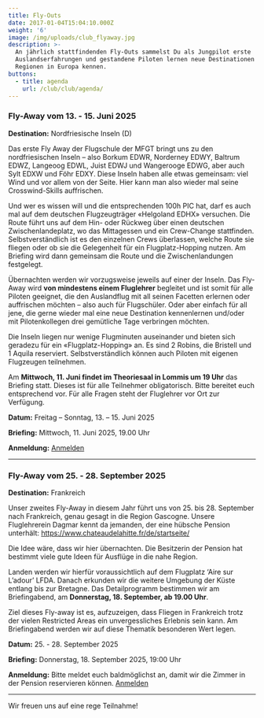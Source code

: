 ```yaml
---
title: Fly-Outs
date: 2017-01-04T15:04:10.000Z
weight: '6'
image: /img/uploads/club_flyaway.jpg
description: >-
  An jährlich stattfindenden Fly-Outs sammelst Du als Jungpilot erste
  Auslandserfahrungen und gestandene Piloten lernen neue Destinationen und
  Regionen in Europa kennen.
buttons:
  - title: agenda
    url: /club/club/agenda/
---
```

### Fly-Away vom 13. - 15. Juni 2025


**Destination:** Nordfriesische Inseln (D) 


Das erste Fly Away der Flugschule der MFGT bringt uns zu den nordfriesischen Inseln – also Borkum EDWR, Norderney EDWY, Baltrum EDWZ, Langeoog EDWL, Juist EDWJ und Wangerooge EDWG, aber auch Sylt EDXW und Föhr EDXY. Diese Inseln haben alle etwas gemeinsam: viel Wind und vor allem von der Seite. Hier kann man also wieder mal seine Crosswind-Skills auffrischen.

Und wer es wissen will und die entsprechenden 100h PIC hat, darf es auch mal auf dem deutschen Flugzeugträger «Helgoland EDHX» versuchen. Die Route führt uns auf dem Hin- oder Rückweg über einen deutschen Zwischenlandeplatz, wo das Mittagessen und ein Crew-Change stattfinden. Selbstverständlich ist es den einzelnen Crews überlassen, welche Route sie fliegen oder ob sie die Gelegenheit für ein Flugplatz-Hopping nutzen. Am Briefing wird dann gemeinsam die Route und die Zwischenlandungen festgelegt.

Übernachten werden wir vorzugsweise jeweils auf einer der Inseln. Das Fly-Away wird **von mindestens einem Fluglehrer** begleitet und ist somit für alle Piloten geeignet, die den Auslandflug mit all seinen Facetten erlernen oder auffrischen möchten – also auch für Flugschüler. Oder aber einfach für all jene, die gerne wieder mal eine neue Destination kennenlernen und/oder mit Pilotenkollegen drei gemütliche Tage verbringen möchten.

Die Inseln liegen nur wenige Flugminuten auseinander und bieten sich geradezu für ein «Flugplatz-Hopping» an. Es sind 2 Robins, die Bristell und 1 Aquila reserviert. Selbstverständlich können auch Piloten mit eigenen Flugzeugen teilnehmen. 

Am **Mittwoch, 11. Juni findet im Theoriesaal in Lommis um 19 Uhr** das Briefing statt. Dieses ist für alle Teilnehmer obligatorisch. Bitte bereitet euch entsprechend vor. Für alle Fragen steht der Fluglehrer vor Ort zur Verfügung.

**Datum:**	Freitag – Sonntag, 13. – 15. Juni 2025
 
**Briefing:**	Mittwoch, 11. Juni 2025, 19.00 Uhr


**Anmeldung:**	[Anmelden](https://xoyondo.com/dp/1emH6HZap2aV3Lg)


<hr>

### Fly-Away vom 25. - 28. September 2025

**Destination:** Frankreich



Unser zweites Fly-Away in diesem Jahr führt uns von 25. bis 28. September nach Frankreich, genau gesagt in die Region Gascogne.
Unsere Fluglehrerein Dagmar kennt da jemanden, der eine hübsche Pension unterhält:
https://www.chateaudelahitte.fr/de/startseite/



Die Idee wäre, dass wir hier übernachten. Die Besitzerin der Pension hat bestimmt viele gute Ideen für Ausflüge in die nahe Region.
 

Landen werden wir hierfür voraussichtlich auf dem Flugplatz ‘Aire sur L’adour’ LFDA. Danach erkunden wir die weitere Umgebung der Küste entlang bis zur Bretagne.
Das Detailprogramm bestimmen wir am Briefingabend, am **Donnerstag, 18. September, ab 19.00 Uhr**.



Ziel dieses Fly-away ist es, aufzuzeigen, dass Fliegen in Frankreich trotz der vielen Restricted Areas ein unvergessliches Erlebnis sein kann. Am Briefingabend werden wir auf diese Thematik besonderen Wert legen.


**Datum:** 25. - 28. September 2025

**Briefing:** Donnerstag, 18. September 2025, 19:00 Uhr

**Anmeldung:** Bitte meldet euch baldmöglichst an, damit wir die Zimmer in der Pension reservieren können.
[Anmelden](https://xoyondo.com/dp/x61gu4jysepejtp)

<hr>

Wir freuen uns auf eine rege Teilnahme!


